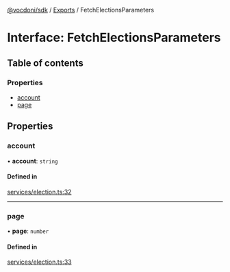 [@vocdoni/sdk](/sdk) / [Exports](../modules.md) / FetchElectionsParameters

# Interface: FetchElectionsParameters

## Table of contents

### Properties

- [account](FetchElectionsParameters.md#account)
- [page](FetchElectionsParameters.md#page)

## Properties

### account

• **account**: `string`

#### Defined in

[services/election.ts:32](https://github.com/vocdoni/vocdoni-sdk/blob/2c8c18a/src/services/election.ts#L32)

___

### page

• **page**: `number`

#### Defined in

[services/election.ts:33](https://github.com/vocdoni/vocdoni-sdk/blob/2c8c18a/src/services/election.ts#L33)
